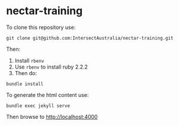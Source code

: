 # nectar-training

To clone this repository use:

```git clone git@github.com:IntersectAustralia/nectar-training.git```

Then:


1. Install ```rbenv```
2. Use ```rbenv``` to install ruby 2.2.2
3. Then do:

```bundle install```

To generate the html content use:

```bundle exec jekyll serve```

Then browse to [http://localhost:4000](http://localhost:4000)


